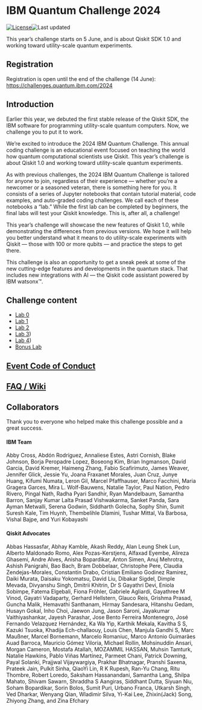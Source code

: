 # IBM Quantum Challenge 2024

[![License](https://img.shields.io/github/license/qiskit-community/ibm-quantum-challenge-2024.svg)](https://opensource.org/licenses/Apache-2.0)<!--- long-description-skip-begin -->![Last updated](https://img.shields.io/github/last-commit/qiskit-community/ibm-quantum-challenge-2024/main?label=Last%20updated&style=flat)

This year’s challenge starts on 5 June, and is about Qiskit SDK 1.0 and working toward utility-scale quantum experiments. 

## Registration

Registration is open until the end of the challenge (14 June): https://challenges.quantum.ibm.com/2024

## Introduction

Earlier this year, we debuted the first stable release of the Qiskit SDK, the IBM software for programming utility-scale quantum computers. Now, we challenge you to put it to work.

We’re excited to introduce the 2024 IBM Quantum Challenge. This annual coding challenge is an educational event focused on teaching the world how quantum computational scientists use Qiskit. This year’s challenge is about Qiskit 1.0 and working toward utility-scale quantum experiments.

As with previous challenges, the 2024 IBM Quantum Challenge is tailored for anyone to join, regardless of their experience — whether you’re a newcomer or a seasoned veteran, there is something here for you. It consists of a series of Jupyter notebooks that contain tutorial material, code examples, and auto-graded coding challenges. We call each of these notebooks a “lab.” While the first lab can be completed by beginners, the final labs will test your Qiskit knowledge. This is, after all, a challenge!

This year’s challenge will showcase the new features of Qiskit 1.0, while demonstrating the differences from previous versions. We hope it will help you better understand what it means to do utility-scale experiments with Qiskit — those with 100 or more qubits — and practice the steps to get there.

This challenge is also an opportunity to get a sneak peek at some of the new cutting-edge features and developments in the quantum stack. That includes new integrations with AI — the Qiskit code assistant powered by IBM watsonx&trade;.

## Challenge content

- [Lab 0](./content/lab_0/)
- [Lab 1](./content/lab_1/)
- [Lab 2](./content/lab_2/)
- [Lab 3](./content/lab_3/))
- [Lab 4](./content/lab_4/))
- [Bonus Lab](./content/lab_bonus/)

## [Event Code of Conduct](./CODE_OF_CONDUCT.md)

## [FAQ / Wiki](https://github.com/qiskit-community/ibm-quantum-challenge-2024/wiki)

## Collaborators

Thank you to everyone who helped make this challenge possible and a great success.

#### IBM Team
Abby Cross, 
Abdón Rodríguez, 
Annaliese Estes, 
Astri Cornish,
Blake Johnson, 
Borja Peropadre Lopez, 
Boseong Kim, 
Brian Ingmanson, 
David Garcia, 
David Kremer, 
Haimeng Zhang, 
Fabio Scafirimuto, 
James Weaver, 
Jennifer Glick, 
Jessie Yu, 
Joana Fraxanet Morales, 
Juan Cruz, 
Junye Huang, 
Kifumi Numata, 
Leron Gil, 
Marcel Pfaffhauser, 
Marco Facchini, 
Maria Gragera Garces, 
Mira L. Wolf-Bauwens, 
Natalie Taylor, 
Paul Nation, 
Pedro Rivero, 
Pingal Nath, 
Radha Pyari Sandhir, 
Ryan Mandelbaum, 
Samantha Barron, 
Sanjay Kumar Lalta Prasad Vishwakarma, 
Sanket Panda, 
Sara Ayman Metwalli, 
Serena Godwin, 
Siddharth Golecha, 
Sophy Shin, 
Sumit Suresh Kale, 
Tim Huynh, 
Thembelihle Dlamini, 
Tushar Mittal, 
Va Barbosa, 
Vishal Bajpe, 
and Yuri Kobayashi

#### Qiskit Advocates 

Abbas Hassasfar, 
Abhay Kamble, 
Akash Reddy, 
Alan Leung Shek Lun, 
Alberto Maldonado Romo, 
Alex Pozas-Kerstjens, 
Alfaxad Eyembe, 
Alireza Ghasemi, 
Andre Alves, 
Anisha Bopardikar, 
Anton Simen, 
Anuj Mehrotra, 
Ashish Panigrahi, 
Bao Bach, 
Bram Dobbelaar, 
Christophe Pere, 
Claudia Zendejas-Morales, 
Constantin Drabo, 
Cristian Emiliano Godinez Ramirez, 
Daiki Murata, 
Daisaku Yokomatsu, 
David Liu, 
Dibakar Sigdel, 
Dimple Mevada, 
Divyanshu Singh, 
Dmitrii Khitrin, 
Dr S Gayathri Devi, 
Eniola Sobimpe, 
Fatema Elgebali, 
Fiona Fröhler, 
Gabriele Agliardi, 
Gayathree M Vinod, 
Gayatri Vadaparty, 
Gerhard Hellstern, 
Glauco Reis, 
Grishma Prasad, 
Guncha Malik, 
Hemavathi Santhanam, 
Hirmay Sandesara, 
Hitanshu Gedam, 
Husayn Gokal, 
Inho Choi, 
Jaewon Jung, 
Jason Saroni, 
Jayakumar Vaithiyashankar, 
Jayesh Parashar, 
Jose Bento Ferreira Montenegro, 
José Fernando Velazquez Hernández, 
Ka Wa Yip, 
Karthik Mekala, 
Kavitha S S, 
Kazuki Tsuoka, 
Khadija Ech-challaouy, 
Louis Chen, 
Manjula Gandhi S, 
Marc Maußner, 
Marcel Bornemann, 
Marcelo Romaniuc, 
Marco Antonio Guimarães Auad Barroca, 
Mauricio Gómez Viloria, 
Michael Rollin, 
Mohsinuddin Ansari, 
Morgan Cameron, 
Mostafa Atallah, 
MOZAMMIL HASSAN, 
Muhsin Tamturk, 
Natalie Hawkins, 
Pablo Viñas Martínez, 
Parmeet Chani, 
Patrick Downing, 
Payal Solanki, 
Prajjwal Vijaywargiya, 
Prakhar Bhatnagar, 
Pranshi Saxena, 
Prateek Jain, 
Pulkit Sinha, 
QiaoYi Lin, 
R K Rupesh, 
Ran-Yu Chang, 
Ritu Thombre, 
Robert Loredo, 
Saksham Hassanandani, 
Samantha Lang, 
Shilpa Mahato, 
Shivam Sawarn, 
Shraddha S Aangiras, 
Siddhant Dutta, 
Siyuan Niu, 
Soham Bopardikar, 
Sorin Bolos, 
Sumit Puri, 
Urbano Franca, 
Utkarsh Singh, 
Ved Dharkar, 
Wenyang Qian, 
Wladimir Silva, 
Yi-Kai Lee, 
Zhixin(Jack) Song, 
Zhiyong Zhang, 
and Zina Efchary

